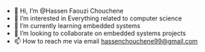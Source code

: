 - 👋 Hi, I’m @Hassen Faouzi Chouchene
- 👀 I’m interested in Everything related to computer science
- 🌱 I’m currently learning embedded systems
- 💞️ I’m looking to collaborate on embedded systems projects
- 📫 How to reach me via email hassenchouchene99@gmail.com

<!---
HassenFChouchene/HassenFChouchene is a ✨ special ✨ repository because its `README.md` (this file) appears on your GitHub profile.
You can click the Preview link to take a look at your changes.
--->
